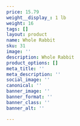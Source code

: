 ```yaml
---
price: 15.79
weight__display_: 1 lb
weight: 16
tags: []
layout: product
name: Whole Rabbit
sku: 31
image: ''
description: Whole Rabbit
product_options: []
meta_title: ''
meta_description: ''
social_image: ''
canonical: ''
banner_image: ''
banner_format: ''
banner_class: ''
banner_alt: ''

---
```

